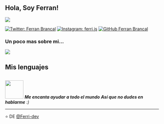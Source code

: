 <h2> Hola, Soy Ferran! </h2>
<img src="https://user-images.githubusercontent.com/85942417/123554218-4302af80-d77f-11eb-8e62-6e8a42907def.png">


[![Twitter: Ferran Brancal](https://img.shields.io/twitter/follow/Not_Ferri?style=social)](https://twitter.com/Not_Ferri)
[![Instagram: ferri.js](https://img.shields.io/badge/-ferri.js-blue?style=flat-square&logo=Instagram&logoColor=white&link=https://www.instagram.com/ferri.js/)](https://www.instagram.com/ferri.js)
[![GitHub Ferran Brancal](https://img.shields.io/github/followers/Ferri-dev?label=follow&style=social)](https://github.com/Ferri-dev)


### Un poco mas sobre mi...  

<img src="https://user-images.githubusercontent.com/85942417/123554654-472fcc80-d781-11eb-89af-da321a031930.png">

## Mis lenguajes
<img scr="https://user-images.githubusercontent.com/85942417/123554956-fc16b900-d782-11eb-84c8-2f83e413c87f.png">


<img src="https://media.giphy.com/media/CkDBCHguEGk0bONQVQ/giphy.gif" width="60"> <em><b>Me encanta ayudar a todo el mundo</b> <b>Así que no dudes en hablarme</b> :)</em>

---

⭐️ DE [@Ferri-dev](https://github.com/Ferri-dev)
